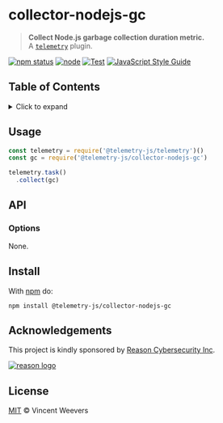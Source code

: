 # collector-nodejs-gc

> **Collect Node.js garbage collection duration metric.**  
> A [`telemetry`](https://github.com/telemetry-js/telemetry) plugin.

[![npm status](http://img.shields.io/npm/v/telemetry-js/collector-nodejs-gc.svg)](https://www.npmjs.org/package/@telemetry-js/collector-nodejs-gc)
[![node](https://img.shields.io/node/v/@telemetry-js/collector-nodejs-gc.svg)](https://www.npmjs.org/package/@telemetry-js/collector-nodejs-gc)
[![Test](https://github.com/telemetry-js/collector-nodejs-gc/workflows/Test/badge.svg?branch=main)](https://github.com/telemetry-js/collector-nodejs-gc/actions)
[![JavaScript Style Guide](https://img.shields.io/badge/code_style-standard-brightgreen.svg)](https://standardjs.com)

## Table of Contents

<details><summary>Click to expand</summary>

- [Usage](#usage)
- [API](#api)
  - [Options](#options)
- [Install](#install)
- [Acknowledgements](#acknowledgements)
- [License](#license)

</details>

## Usage

```js
const telemetry = require('@telemetry-js/telemetry')()
const gc = require('@telemetry-js/collector-nodejs-gc')

telemetry.task()
  .collect(gc)
```

## API

### Options

None.

## Install

With [npm](https://npmjs.org) do:

```
npm install @telemetry-js/collector-nodejs-gc
```

## Acknowledgements

This project is kindly sponsored by [Reason Cybersecurity Inc](https://reasonsecurity.com).

[![reason logo](https://cdn.reasonsecurity.com/github-assets/reason_signature_logo.png)](https://reasonsecurity.com)

## License

[MIT](LICENSE) © Vincent Weevers
